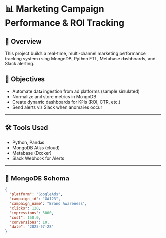 # 📊 Marketing Campaign Performance & ROI Tracking

## 🧩 Overview
This project builds a real-time, multi-channel marketing performance tracking system using MongoDB, Python ETL, Metabase dashboards, and Slack alerting.

## 🎯 Objectives
- Automate data ingestion from ad platforms (sample simulated)
- Normalize and store metrics in MongoDB
- Create dynamic dashboards for KPIs (ROI, CTR, etc.)
- Send alerts via Slack when anomalies occur

---

## 🛠️ Tools Used
- Python, Pandas
- MongoDB Atlas (cloud)
- Metabase (Docker)
- Slack Webhook for Alerts

---

## 🧱 MongoDB Schema

```json
{
  "platform": "GoogleAds",
  "campaign_id": "GA123",
  "campaign_name": "Brand Awareness",
  "clicks": 120,
  "impressions": 3000,
  "cost": 150.0,
  "conversions": 10,
  "date": "2025-07-28"
}
